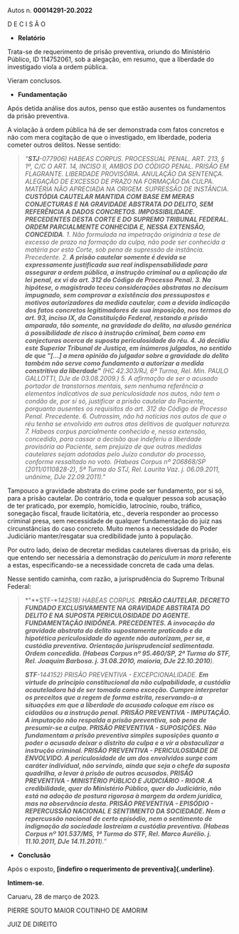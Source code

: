 Autos n. **00014291-20.2022**

D E C I S Ã O

-   **Relatório**

Trata-se de requerimento de prisão preventiva, oriundo do Ministério
Público, ID 114752061, sob a alegação, em resumo, que a liberdade do
investigado viola a ordem pública.

Vieram conclusos.

-   **Fundamentação**

Após detida análise dos autos, penso que estão ausentes os fundamentos
da prisão preventiva.

A violação à ordem pública há de ser demonstrada com fatos concretos e
não com mera cogitação de que o investigado, em liberdade, poderia
cometer outros delitos. Nesse sentido:

> *"**STJ**-077906) HABEAS CORPUS. PROCESSUAL PENAL. ART. 213, § 1º, C/C
> O ART. 14, INCISO II, AMBOS DO CÓDIGO PENAL. PRISÃO EM FLAGRANTE.
> LIBERDADE PROVISÓRIA. ANULAÇÃO DA SENTENÇA. ALEGAÇÃO DE EXCESSO DE
> PRAZO NA FORMAÇÃO DA CULPA. MATÉRIA NÃO APRECIADA NA ORIGEM. SUPRESSÃO
> DE INSTÂNCIA. **CUSTÓDIA CAUTELAR MANTIDA COM BASE EM MERAS
> CONJECTURAS E NA GRAVIDADE ABSTRATA DO DELITO, SEM REFERÊNCIA A DADOS
> CONCRETOS. IMPOSSIBILIDADE. PRECEDENTES DESTA CORTE E DO SUPREMO
> TRIBUNAL FEDERAL. ORDEM PARCIALMENTE CONHECIDA E, NESSA EXTENSÃO,
> CONCEDIDA**. 1. Não formulada na impetração originária a tese de
> excesso de prazo na formação da culpa, não pode ser conhecida a
> matéria por esta Corte, sob pena de supressão de instância.
> Precedente. 2. **A prisão cautelar somente é devida se expressamente
> justificada sua real indispensabilidade para assegurar a ordem
> pública, a instrução criminal ou a aplicação da lei penal, ex vi do
> art. 312 do Código de Processo Penal. 3. Na hipótese, o magistrado
> teceu considerações abstratas no decisum impugnado, sem comprovar a
> existência dos pressupostos e motivos autorizadores da medida
> cautelar, com a devida indicação dos fatos concretos legitimadores de
> sua imposição, nos termos do art. 93, inciso IX, da Constituição
> Federal, restando a prisão amparada, tão somente, na gravidade do
> delito, na alusão genérica à possibilidade de risco à instrução
> criminal, bem como em conjecturas acerca de suposta periculosidade do
> réu. 4. Já decidiu este Superior Tribunal de Justiça, em inúmeros
> julgados, no sentido de que \"\[\...\] a mera opinião do julgador
> sobre a gravidade do delito também não serve como fundamento a
> autorizar a medida constritiva da liberdade\"** (HC 42.303/RJ, 6ª
> Turma, Rel. Min. PAULO GALLOTTI, DJe de 03.08.2009.) 5. A afirmação de
> ser o acusado portador de transtornos mentais, sem nenhuma referência
> a elementos indicativos de sua periculosidade nos autos, não tem o
> condão de, por si só, justificar a prisão cautelar do Paciente,
> porquanto ausentes os requisitos do art. 312 do Código de Processo
> Penal. Precedente. 6. Outrossim, não há notícias nos autos de que o
> réu tenha se envolvido em outros atos delitivos de qualquer natureza.
> 7. Habeas corpus parcialmente conhecido e, nessa extensão, concedido,
> para cassar a decisão que indeferiu a liberdade provisória ao
> Paciente, sem prejuízo de que outras medidas cautelares sejam adotadas
> pelo Juízo condutor do processo, conforme ressaltado no voto. (Habeas
> Corpus nº 206868/SP (2011/0110828-2), 5ª Turma do STJ, Rel. Laurita
> Vaz. j. 06.09.2011, unânime, DJe 22.09.2011)."*

Tampouco a gravidade abstrata do crime pode ser fundamento, por si só,
para a prisão cautelar. Do contrário, toda e qualquer pessoa sob
acusação de ter praticado, por exemplo, homicídio, latrocínio, roubo,
tráfico, sonegação fiscal, fraude licitatória, etc., deveria responder
ao processo criminal presa, sem necessidade de qualquer fundamentação do
juiz nas circunstâncias do caso concreto. Muito menos a necessidade do
Poder Judiciário manter/resgatar sua credibilidade junto à população.

Por outro lado, deixo de decretar medidas cautelares diversas da prisão,
eis que entendo ser necessária a demonstração do *periculum in mora*
referente a estas, especificando-se a necessidade concreta de cada uma
delas.

Nesse sentido caminha, com razão, a jurisprudência do Supremo Tribunal
Federal:

> *"**STF-**142518) HABEAS CORPUS. **PRISÃO CAUTELAR. DECRETO FUNDADO
> EXCLUSIVAMENTE NA GRAVIDADE ABSTRATA DO DELITO E NA SUPOSTA
> PERICULOSIDADE DO AGENTE. FUNDAMENTAÇÃO INIDÔNEA. PRECEDENTES. A
> invocação da gravidade abstrata do delito supostamente praticado e da
> hipotética periculosidade do agente não autorizam, per se, a custódia
> preventiva. Orientação jurisprudencial sedimentada. Ordem concedida.
> (Habeas Corpus nº 95.460/SP, 2ª Turma do STF, Rel. Joaquim Barbosa. j.
> 31.08.2010, maioria, DJe 22.10.2010**).*
>
> ***STF**-144152) PRISÃO PREVENTIVA - EXCEPCIONALIDADE. **Em virtude do
> princípio constitucional da não culpabilidade, a custódia acauteladora
> há de ser tomada como exceção. Cumpre interpretar os preceitos que a
> regem de forma estrita, reservando-a a situações em que a liberdade do
> acusado coloque em risco os cidadãos ou a instrução penal. PRISÃO
> PREVENTIVA - IMPUTAÇÃO. A imputação não respalda a prisão preventiva,
> sob pena de presumir-se a culpa. PRISÃO PREVENTIVA - SUPOSIÇÕES. Não
> fundamentam a prisão preventiva simples suposições quanto a poder o
> acusado deixar o distrito da culpa e a vir a obstaculizar a instrução
> criminal. PRISÃO PREVENTIVA - PERICULOSIDADE DE ENVOLVIDO. A
> periculosidade de um dos envolvidos surge com caráter individual, não
> servindo, ainda que seja o chefe da suposta quadrilha, a levar à
> prisão de outros acusados. PRISÃO PREVENTIVA - MINISTÉRIO PÚBLICO E
> JUDICIÁRIO - RIGOR. A credibilidade, quer do Ministério Público, quer
> do Judiciário, não está na adoção de postura rigorosa à margem da
> ordem jurídica, mas na observância desta. PRISÃO PREVENTIVA -
> EPISÓDIO - REPERCUSSÃO NACIONAL E SENTIMENTO DA SOCIEDADE. Nem a
> repercussão nacional de certo episódio, nem o sentimento de indignação
> da sociedade lastreiam a custódia preventiva. (Habeas Corpus nº
> 101.537/MS, 1ª Turma do STF, Rel. Marco Aurélio. j. 11.10.2011, DJe
> 14.11.2011**)."*

-   **Conclusão**

Após o exposto, **[indefiro o requerimento de preventiva]{.underline}**.

**Intimem-se**.

Caruaru, 28 de março de 2023.

PIERRE SOUTO MAIOR COUTINHO DE AMORIM

JUIZ DE DIREITO

